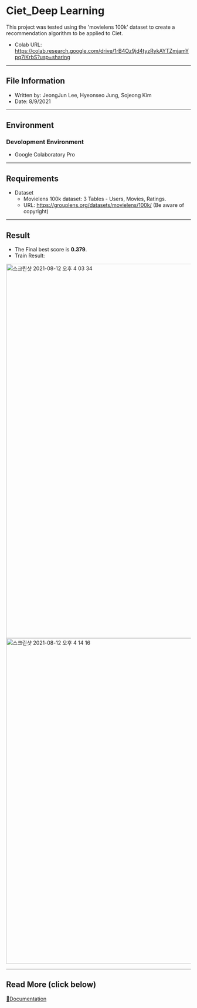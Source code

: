 # Ciet_Deep Learning
This project was tested using the 'movielens 100k' dataset to create a recommendation algorithm to be applied to Ciet. 
- Colab URL: https://colab.research.google.com/drive/1rB4Oz9jd4tyzRykAYTZmjamYpq7iKrbS?usp=sharing
---

## File Information
- Written by: JeongJun Lee, Hyeonseo Jung, Sojeong Kim
- Date: 8/9/2021
---
## Environment  
### Devolopment Environment  
- Google Colaboratory Pro
---
## Requirements
- Dataset
   - Movielens 100k dataset: 3 Tables - Users, Movies, Ratings.
   - URL: https://grouplens.org/datasets/movielens/100k/ (Be aware of copyright)

---
## Result
- The Final best score is **0.379**.
- Train Result:    
<img width="1022" alt="스크린샷 2021-08-12 오후 4 03 34" src="https://user-images.githubusercontent.com/44626833/129153742-a4ae48a0-83e4-4bab-b26e-a706179a434e.png">
<img width="889" alt="스크린샷 2021-08-12 오후 4 14 16" src="https://user-images.githubusercontent.com/44626833/129153926-4bb6438b-de72-4c54-a8aa-9a98603e275e.png">

---

## Read More (click below)
[📕Documentation](https://github.com/GachonBaro/Ciet_DL/blob/main/Deep%20Autoencoders%20for%20eco%20recommendations.pdf)


